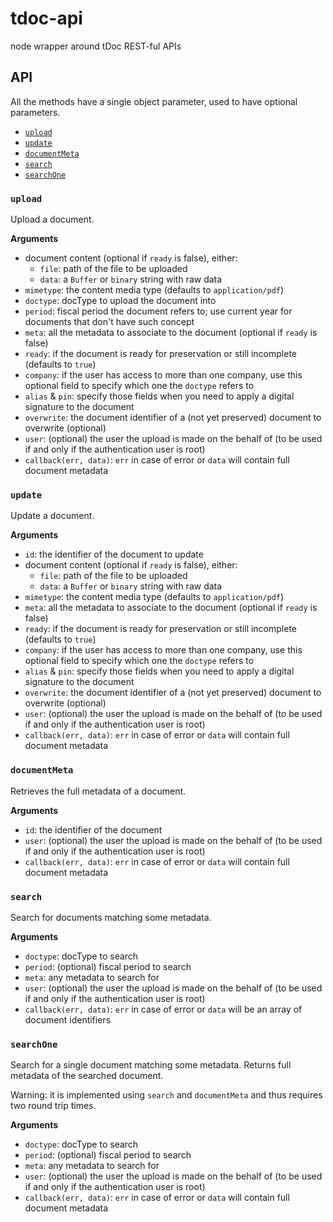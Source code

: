tdoc-api
========

node wrapper around tDoc REST-ful APIs

API
---

All the methods have a single object parameter, used to have optional parameters.

<!-- START doctoc generated TOC please keep comment here to allow auto update -->

- [`upload`](#upload)
- [`update`](#update)
- [`documentMeta`](#documentmeta)
- [`search`](#search)
- [`searchOne`](#searchone)

<!-- END doctoc generated TOC please keep comment here to allow auto update -->

### `upload`

Upload a document.

__Arguments__

* document content (optional if `ready` is false), either:
  * `file`: path of the file to be uploaded
  * `data`: a `Buffer` or `binary` string with raw data
* `mimetype`: the content media type (defaults to `application/pdf`)
* `doctype`: docType to upload the document into
* `period`: fiscal period the document refers to; use current year for documents that don't have such concept
* `meta`: all the metadata to associate to the document (optional if `ready` is false)
* `ready`: if the document is ready for preservation or still incomplete (defaults to `true`)
* `company`: if the user has access to more than one company, use this optional field to specify which one the `doctype` refers to
* `alias` & `pin`: specify those fields when you need to apply a digital signature to the document
* `overwrite`: the document identifier of a (not yet preserved) document to overwrite (optional)
* `user`: (optional) the user the upload is made on the behalf of (to be used if and only if the authentication user is root)
* `callback(err, data)`: `err` in case of error or `data` will contain full document metadata

### `update`

Update a document.

__Arguments__

* `id`: the identifier of the document to update
* document content (optional if `ready` is false), either:
  * `file`: path of the file to be uploaded
  * `data`: a `Buffer` or `binary` string with raw data
* `mimetype`: the content media type (defaults to `application/pdf`)
* `meta`: all the metadata to associate to the document (optional if `ready` is false)
* `ready`: if the document is ready for preservation or still incomplete (defaults to `true`)
* `company`: if the user has access to more than one company, use this optional field to specify which one the `doctype` refers to
* `alias` & `pin`: specify those fields when you need to apply a digital signature to the document
* `overwrite`: the document identifier of a (not yet preserved) document to overwrite (optional)
* `user`: (optional) the user the upload is made on the behalf of (to be used if and only if the authentication user is root)
* `callback(err, data)`: `err` in case of error or `data` will contain full document metadata

### `documentMeta`

Retrieves the full metadata of a document.

__Arguments__

* `id`: the identifier of the document
* `user`: (optional) the user the upload is made on the behalf of (to be used if and only if the authentication user is root)
* `callback(err, data)`: `err` in case of error or `data` will contain full document metadata

### `search`

Search for documents matching some metadata.

__Arguments__

* `doctype`: docType to search
* `period`: (optional) fiscal period to search
* `meta`: any metadata to search for
* `user`: (optional) the user the upload is made on the behalf of (to be used if and only if the authentication user is root)
* `callback(err, data)`: `err` in case of error or `data` will be an array of document identifiers

### `searchOne`

Search for a single document matching some metadata.
Returns full metadata of the searched document.

Warning: it is implemented using `search` and `documentMeta` and thus requires two round trip times.

__Arguments__

* `doctype`: docType to search
* `period`: (optional) fiscal period to search
* `meta`: any metadata to search for
* `user`: (optional) the user the upload is made on the behalf of (to be used if and only if the authentication user is root)
* `callback(err, data)`: `err` in case of error or `data` will contain full document metadata
